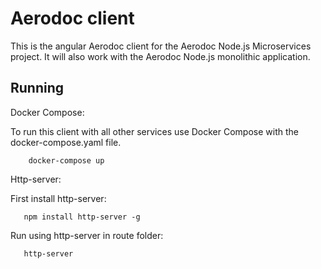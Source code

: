# Aerodoc client

This is the angular Aerodoc client for the Aerodoc Node.js Microservices project. It will also work with the Aerodoc Node.js monolithic application.

## Running 

Docker Compose:

To run this client with all other  services use Docker Compose with the docker-compose.yaml file.

        docker-compose up

Http-server:

First install http-server: 

       npm install http-server -g

Run using http-server in route folder:
 
       http-server
       
